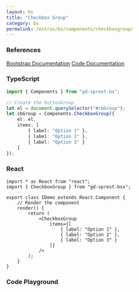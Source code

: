 ```yaml
---
layout: bs
title: "Checkbox Group"
category: bs
permalink: /extras/bs/components/checkboxgroup/
---
```


### References

<div class="bs">
    <div class="list-group">
        <a class="list-group-item list-group-item-action" href="https://getbootstrap.com/docs/4.4/components/forms/#checkboxes-and-radios">Bootstrap Documentation</a>
        <a class="list-group-item list-group-item-action" href="/docs/sprest-bs/modules/_components_checkboxgroup_d_.html">Code Documentation</a>
    </div>
</div>

### TypeScript

```ts
import { Components } from "gd-sprest-bs";

// Create the buttonGroup
let el = document.querySelector("#cbGroup");
let cbGroup = Components.CheckboxGroup({
    el: el,
    items: [
        { label: "Option 1" },
        { label: "Option 2" },
        { label: "Option 3" }
    ]
});
```

### React

```tsx
import * as React from "react";
import { CheckboxGroup } from "gd-sprest-bsx";

export class IDemo extends React.Component {
    // Render the component
    render() {
        return (
            <CheckboxGroup
                items={[
                    { label: "Option 1" },
                    { label: "Option 2" },
                    { label: "Option 3" }
                ]}
            />
        );
    }
}
```

### Code Playground

<div id="playground" class="bs"></div>
<script type="text/javascript">
    // Wait for the page to load
    window.addEventListener("load", function() {
        // Create the code editor
        var editor = CodeEditor(document.getElementById("playground"), true, [
            '// Create the checkbox group',
            'Components.CheckboxGroup({',
            '\tel: app,',
            '\titems: [',
            '\t\t{ label: "Option 1" },',
            '\t\t{ label: "Option 2" },',
            '\t\t{ label: "Option 3" }',
            '\t]',
            '});'
        ].join('\n'));
    });
</script>